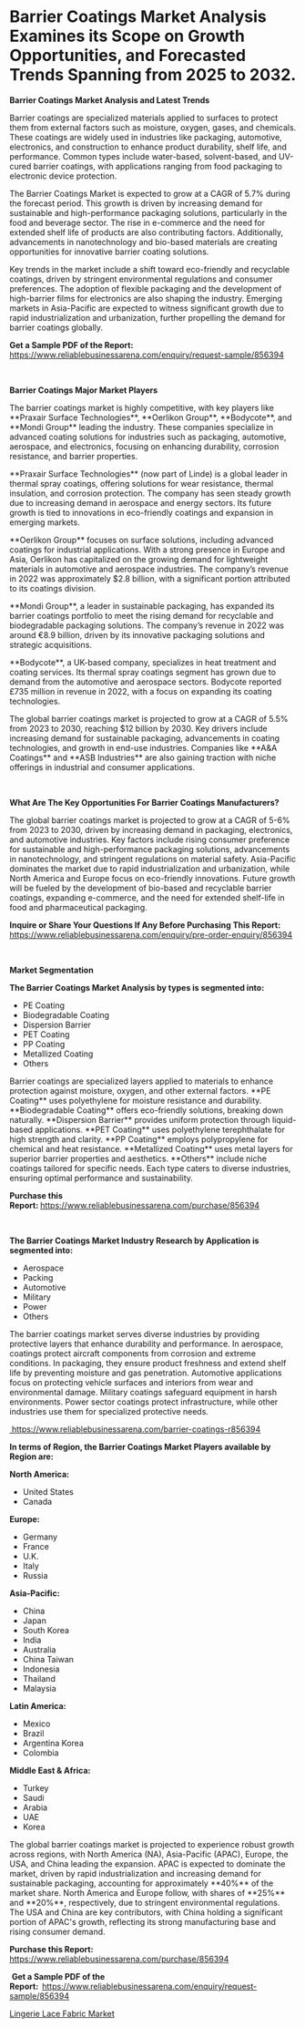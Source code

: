 <p><h1>Barrier Coatings Market Analysis Examines its Scope on Growth Opportunities, and Forecasted Trends Spanning from 2025 to 2032.</h1></p><p><strong>Barrier Coatings Market Analysis and Latest Trends</strong></p>
<p><p>Barrier coatings are specialized materials applied to surfaces to protect them from external factors such as moisture, oxygen, gases, and chemicals. These coatings are widely used in industries like packaging, automotive, electronics, and construction to enhance product durability, shelf life, and performance. Common types include water-based, solvent-based, and UV-cured barrier coatings, with applications ranging from food packaging to electronic device protection.</p><p>The Barrier Coatings Market is expected to grow at a CAGR of 5.7% during the forecast period. This growth is driven by increasing demand for sustainable and high-performance packaging solutions, particularly in the food and beverage sector. The rise in e-commerce and the need for extended shelf life of products are also contributing factors. Additionally, advancements in nanotechnology and bio-based materials are creating opportunities for innovative barrier coating solutions.</p><p>Key trends in the market include a shift toward eco-friendly and recyclable coatings, driven by stringent environmental regulations and consumer preferences. The adoption of flexible packaging and the development of high-barrier films for electronics are also shaping the industry. Emerging markets in Asia-Pacific are expected to witness significant growth due to rapid industrialization and urbanization, further propelling the demand for barrier coatings globally.</p></p>
<p><strong>Get a Sample PDF of the Report:&nbsp;</strong> <a href="https://www.reliablebusinessarena.com/enquiry/request-sample/856394?utm_campaign=1905&utm_medium=2&utm_source=Github&utm_content=ia&utm_term=25012025&utm_id=barrier-coatings">https://www.reliablebusinessarena.com/enquiry/request-sample/856394</a></p>
<p>&nbsp;</p>
<p><strong>Barrier Coatings Major Market Players</strong></p>
<p><p>The barrier coatings market is highly competitive, with key players like **Praxair Surface Technologies**, **Oerlikon Group**, **Bodycote**, and **Mondi Group** leading the industry. These companies specialize in advanced coating solutions for industries such as packaging, automotive, aerospace, and electronics, focusing on enhancing durability, corrosion resistance, and barrier properties.</p><p>**Praxair Surface Technologies** (now part of Linde) is a global leader in thermal spray coatings, offering solutions for wear resistance, thermal insulation, and corrosion protection. The company has seen steady growth due to increasing demand in aerospace and energy sectors. Its future growth is tied to innovations in eco-friendly coatings and expansion in emerging markets.</p><p>**Oerlikon Group** focuses on surface solutions, including advanced coatings for industrial applications. With a strong presence in Europe and Asia, Oerlikon has capitalized on the growing demand for lightweight materials in automotive and aerospace industries. The company’s revenue in 2022 was approximately $2.8 billion, with a significant portion attributed to its coatings division.</p><p>**Mondi Group**, a leader in sustainable packaging, has expanded its barrier coatings portfolio to meet the rising demand for recyclable and biodegradable packaging solutions. The company’s revenue in 2022 was around €8.9 billion, driven by its innovative packaging solutions and strategic acquisitions.</p><p>**Bodycote**, a UK-based company, specializes in heat treatment and coating services. Its thermal spray coatings segment has grown due to demand from the automotive and aerospace sectors. Bodycote reported £735 million in revenue in 2022, with a focus on expanding its coating technologies.</p><p>The global barrier coatings market is projected to grow at a CAGR of 5.5% from 2023 to 2030, reaching $12 billion by 2030. Key drivers include increasing demand for sustainable packaging, advancements in coating technologies, and growth in end-use industries. Companies like **A&A Coatings** and **ASB Industries** are also gaining traction with niche offerings in industrial and consumer applications.</p></p>
<p>&nbsp;</p>
<p><strong>What Are The Key Opportunities For Barrier Coatings Manufacturers?</strong></p>
<p><p>The global barrier coatings market is projected to grow at a CAGR of 5-6% from 2023 to 2030, driven by increasing demand in packaging, electronics, and automotive industries. Key factors include rising consumer preference for sustainable and high-performance packaging solutions, advancements in nanotechnology, and stringent regulations on material safety. Asia-Pacific dominates the market due to rapid industrialization and urbanization, while North America and Europe focus on eco-friendly innovations. Future growth will be fueled by the development of bio-based and recyclable barrier coatings, expanding e-commerce, and the need for extended shelf-life in food and pharmaceutical packaging.</p></p>
<p><strong>Inquire or Share Your Questions If Any Before Purchasing This Report:</strong> <a href="https://www.reliablebusinessarena.com/enquiry/pre-order-enquiry/856394?utm_campaign=1905&utm_medium=2&utm_source=Github&utm_content=ia&utm_term=25012025&utm_id=barrier-coatings">https://www.reliablebusinessarena.com/enquiry/pre-order-enquiry/856394</a></p>
<p>&nbsp;</p>
<p><strong>Market Segmentation</strong></p>
<p><strong>The Barrier Coatings Market Analysis by types is segmented into:</strong></p>
<p><ul><li>PE Coating</li><li>Biodegradable Coating</li><li>Dispersion Barrier</li><li>PET Coating</li><li>PP Coating</li><li>Metallized Coating</li><li>Others</li></ul></p>
<p><p>Barrier coatings are specialized layers applied to materials to enhance protection against moisture, oxygen, and other external factors. **PE Coating** uses polyethylene for moisture resistance and durability. **Biodegradable Coating** offers eco-friendly solutions, breaking down naturally. **Dispersion Barrier** provides uniform protection through liquid-based applications. **PET Coating** uses polyethylene terephthalate for high strength and clarity. **PP Coating** employs polypropylene for chemical and heat resistance. **Metallized Coating** uses metal layers for superior barrier properties and aesthetics. **Others** include niche coatings tailored for specific needs. Each type caters to diverse industries, ensuring optimal performance and sustainability.</p></p>
<p><strong>Purchase this Report:&nbsp;</strong><a href="https://www.reliablebusinessarena.com/purchase/856394?utm_campaign=1905&utm_medium=2&utm_source=Github&utm_content=ia&utm_term=25012025&utm_id=barrier-coatings">https://www.reliablebusinessarena.com/purchase/856394</a></p>
<p>&nbsp;</p>
<p><strong>The Barrier Coatings Market Industry Research by Application is segmented into:</strong></p>
<p><ul><li>Aerospace</li><li>Packing</li><li>Automotive</li><li>Military</li><li>Power</li><li>Others</li></ul></p>
<p><p>The barrier coatings market serves diverse industries by providing protective layers that enhance durability and performance. In aerospace, coatings protect aircraft components from corrosion and extreme conditions. In packaging, they ensure product freshness and extend shelf life by preventing moisture and gas penetration. Automotive applications focus on protecting vehicle surfaces and interiors from wear and environmental damage. Military coatings safeguard equipment in harsh environments. Power sector coatings protect infrastructure, while other industries use them for specialized protective needs.</p></p>
<p><a href="https://www.reliablebusinessarena.com/barrier-coatings-r856394?utm_campaign=1905&utm_medium=2&utm_source=Github&utm_content=ia&utm_term=25012025&utm_id=barrier-coatings">&nbsp;https://www.reliablebusinessarena.com/barrier-coatings-r856394</a></p>
<p><strong>In terms of Region, the Barrier Coatings Market Players available by Region are:</strong></p>
<p>
    <p> <strong> North America: </strong>
        <ul>
            <li>United States</li>
            <li>Canada</li>
        </ul>
        </p> 
    <p> <strong> Europe: </strong>
        <ul>
            <li>Germany</li>
            <li>France</li>
            <li>U.K.</li>
            <li>Italy</li>
            <li>Russia</li>
        </ul>
        </p> 
    <p> <strong> Asia-Pacific: </strong>
        <ul>
            <li>China</li>
            <li>Japan</li>
            <li>South Korea</li>
            <li>India</li>
            <li>Australia</li>
            <li>China Taiwan</li>
            <li>Indonesia</li>
            <li>Thailand</li>
            <li>Malaysia</li>
        </ul>
        </p> 
    <p> <strong> Latin America: </strong>
        <ul>
            <li>Mexico</li>
            <li>Brazil</li>
            <li>Argentina Korea</li>
            <li>Colombia</li>
        </ul>
        </p> 
    <p> <strong> Middle East & Africa: </strong>
        <ul>
            <li>Turkey</li>
            <li>Saudi</li>
            <li>Arabia</li>
            <li>UAE</li>
            <li>Korea</li>
        </ul>
    </p>
    </p>
<p><p>The global barrier coatings market is projected to experience robust growth across regions, with North America (NA), Asia-Pacific (APAC), Europe, the USA, and China leading the expansion. APAC is expected to dominate the market, driven by rapid industrialization and increasing demand for sustainable packaging, accounting for approximately **40%** of the market share. North America and Europe follow, with shares of **25%** and **20%**, respectively, due to stringent environmental regulations. The USA and China are key contributors, with China holding a significant portion of APAC's growth, reflecting its strong manufacturing base and rising consumer demand.</p></p>
<p><strong>Purchase this Report: </strong><a href="https://www.reliablebusinessarena.com/purchase/856394?utm_campaign=1905&utm_medium=2&utm_source=Github&utm_content=ia&utm_term=25012025&utm_id=barrier-coatings">https://www.reliablebusinessarena.com/purchase/856394</a></p>
<p>&nbsp;<strong>Get a Sample PDF of the Report:&nbsp;&nbsp;</strong><a href="https://www.reliablebusinessarena.com/enquiry/request-sample/856394?utm_campaign=1905&utm_medium=2&utm_source=Github&utm_content=ia&utm_term=25012025&utm_id=barrier-coatings">https://www.reliablebusinessarena.com/enquiry/request-sample/856394</a></p>
<p><strong></strong></p>
<p><p><a href="https://github.com/mabutironaldo/Market-Research-Report-List-6/blob/main/lingerie-lace-fabric-market.md?utm_campaign=1905&utm_medium=2&utm_source=Github&utm_content=ia&utm_term=25012025&utm_id=barrier-coatings">Lingerie Lace Fabric Market</a></p></p>